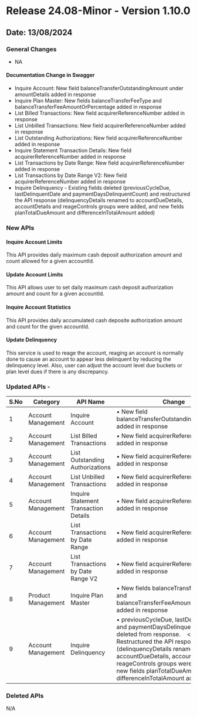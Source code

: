 # Release 24.08-Minor - Version 1.10.0

## Date: 13/08/2024

### General Changes

- NA

#### Documentation Change in Swagger

- Inquire Account: New field balanceTransferOutstandingAmount under amountDetails added in response
- Inquire Plan Master: New fields balanceTransferFeeType and balanceTransferFeeAmountOrPercentage added in response
- List Billed Transactions: New field acquirerReferenceNumber added in response
- List Unbilled Transactions: New field acquirerReferenceNumber added in response
- List Outstanding Authorizations: New field acquirerReferenceNumber added in response
- Inquire Statement Transaction Details: New field acquirerReferenceNumber added in response
- List Transactions by Date Range: New field acquirerReferenceNumber added in response
- List Transactions by Date Range V2: New field acquirerReferenceNumber added in response
- Inquire Delinquency - Existing fields deleted (previousCycleDue, lastDelinquentDate and paymentDaysDelinquentCount) and restructured the API response (delinquencyDetails renamed to accountDueDetails, accountDetails and reageControls groups were added, and new fields planTotalDueAmount and differenceInTotalAmount added) 

### New APIs

#### Inquire Account Limits

This API provides daily maximum cash deposit authorization amount and count allowed for a given accountId.

#### Update Account Limits

This API allows user to set daily maximum cash deposit authorization amount and count for a given accountId.

#### Inquire Account Statistics

This API provides daily accumulated cash deposite authorization amount and count for the given accountId.

#### Update Delinquency

This service is used to reage the account, reaging an account is normally done to cause an account to appear less delinquent by reducing the delinquency level. Also, user can adjust the account level due buckets or plan level dues if there is any discrepancy.

### Updated APIs -

| S.No | Category            | API Name                               | Change                                                                                              |
|------|---------------------|----------------------------------------|-----------------------------------------------------------------------------------------------------|
| 1    | Account Management  | Inquire Account                        | • New field balanceTransferOutstandingAmount added in response                                      |
| 2    | Account Management  | List Billed Transactions                | • New field acquirerReferenceNumber added in response                                               |
| 3    | Account Management  | List Outstanding Authorizations         | • New field acquirerReferenceNumber added in response                                               |
| 4    | Account Management  | List Unbilled Transactions              | • New field acquirerReferenceNumber added in response                                               |
| 5    | Account Management  | Inquire Statement Transaction Details   | • New field acquirerReferenceNumber added in response                                               |
| 6    | Account Management  | List Transactions by Date Range         | • New field acquirerReferenceNumber added in response                                               |
| 7    | Account Management  | List Transactions by Date Range V2      | • New field acquirerReferenceNumber added in response                                               |
| 8    | Product Management  | Inquire Plan Master                     | • New fields balanceTransferFeeType and balanceTransferFeeAmountOrPercentage added in response       |
| 9 | Account Management | Inquire Delinquency | • previousCycleDue, lastDelinquentDate and paymentDaysDelinquentCount are deleted from response.  &#10;&nbsp;&nbsp;&nbsp;&lt;br&gt;• Restructured the API response (delinquencyDetails renamed to accountDueDetails, accountDetails and reageControls groups were added, and new fields planTotalDueAmount and differenceInTotalAmount added)' |


### Deleted APIs

N/A
